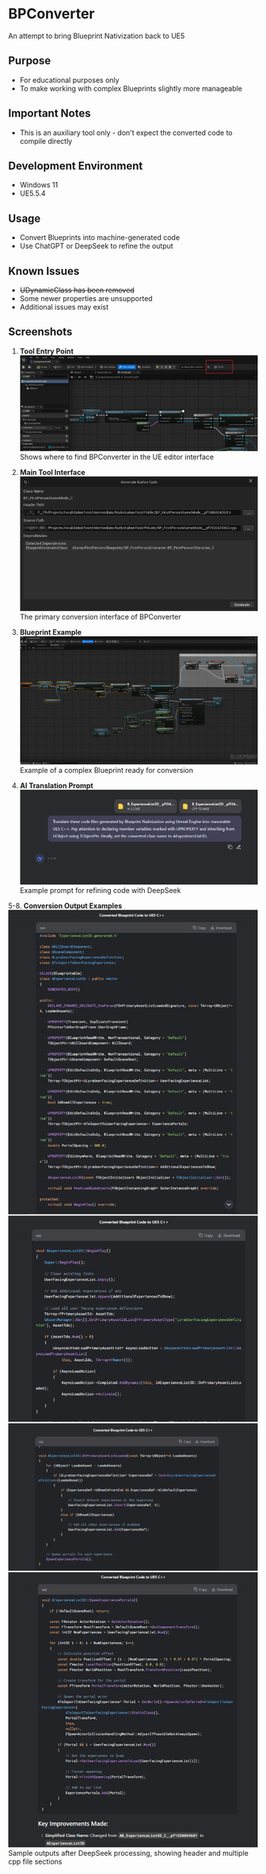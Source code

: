 # BPConverter
An attempt to bring Blueprint Nativization back to UE5

## Purpose
+ For educational purposes only
+ To make working with complex Blueprints slightly more manageable

## Important Notes
+ This is an auxiliary tool only - don't expect the converted code to compile directly

## Development Environment
+ Windows 11
+ UE5.5.4

## Usage
+ Convert Blueprints into machine-generated code
+ Use ChatGPT or DeepSeek to refine the output

## Known Issues
+ ~~UDynamicClass has been removed~~
+ Some newer properties are unsupported
+ Additional issues may exist

## Screenshots
1. **Tool Entry Point**  
   ![Tool location in UE editor](ResourcesForReadMe/tool_entry.png)  
   Shows where to find BPConverter in the UE editor interface

2. **Main Tool Interface**  
   ![BPConverter main UI](ResourcesForReadMe/tool_interface.png)  
   The primary conversion interface of BPConverter

3. **Blueprint Example**  
   ![Sample Blueprint for conversion](ResourcesForReadMe/blueprint_example.png)  
   Example of a complex Blueprint ready for conversion

4. **AI Translation Prompt**  
   ![DeepSeek translation prompt](ResourcesForReadMe/deepseek_promts.png)  
   Example prompt for refining code with DeepSeek

5-8. **Conversion Output Examples**  
   ![Generated header file example](ResourcesForReadMe/deepseek_translated_example_header_file.png)  
   ![Generated cpp file example 1](ResourcesForReadMe/deepseek_translated_example_cpp_file_01.png)  
   ![Generated cpp file example 2](ResourcesForReadMe/deepseek_translated_example_cpp_file_02.png)  
   ![Generated cpp file example 3](ResourcesForReadMe/deepseek_translated_example_cpp_file_03.png)  
   Sample outputs after DeepSeek processing, showing header and multiple cpp file sections